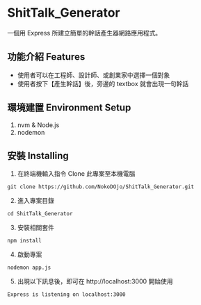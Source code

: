 # ShitTalk_Generator
一個用 Express 所建立簡單的幹話產生器網路應用程式。

## 功能介紹 Features
- 使用者可以在工程師、設計師、或創業家中選擇一個對象
- 使用者按下【產生幹話】後，旁邊的 textbox 就會出現一句幹話

## 環境建置 Environment Setup

1. nvm & Node.js
2. nodemon

## 安裝 Installing

1. 在終端機輸入指令 Clone 此專案至本機電腦
```
git clone https://github.com/NokoDOjo/ShitTalk_Generator.git
```
2. 進入專案目錄
```
cd ShitTalk_Generator
```
3. 安裝相關套件
```
npm install
```
4. 啟動專案
```
nodemon app.js
```
5. 出現以下訊息後，即可在 http://localhost:3000 開始使用
```
Express is listening on localhost:3000
```
